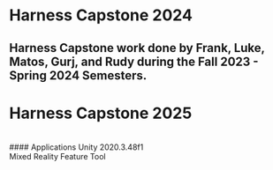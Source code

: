 # Harness Capstone 2024 </br>

## **Harness Capstone work done by Frank, Luke, Matos, Gurj, and Rudy during the Fall 2023 - Spring 2024 Semesters.**
# Harness Capstone 2025
<br/>
#### Applications
  Unity 2020.3.48f1 <br/>
  Mixed Reality Feature Tool
